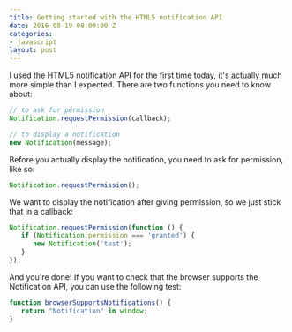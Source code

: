 ```yaml
---
title: Getting started with the HTML5 notification API
date: 2016-08-19 00:00:00 Z
categories:
- javascript
layout: post
---
```


I used the HTML5 notification API for the first time today, it's actually much more simple than I expected. There are two functions you need to know about:

~~~javascript
// to ask for permission
Notification.requestPermission(callback);

// to display a notification
new Notification(message);
~~~

Before you actually display the notification, you need to ask for permission, like so:

~~~javascript
Notification.requestPermission();
~~~

We want to display the notification after giving permission, so we just stick that in a callback:

~~~javascript
Notification.requestPermission(function () {
   if (Notification.permission === 'granted') {
      new Notification('test');
   }
});
~~~

And you're done! If you want to check that the browser supports the Notification API, you can use the following test:

~~~javascript
function browserSupportsNotifications() {
   return "Notification" in window;
}
~~~


